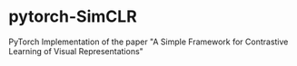 # pytorch-SimCLR
PyTorch Implementation of the paper "A Simple Framework for Contrastive Learning of Visual Representations"
